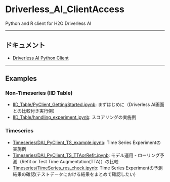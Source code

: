 # Driverless_AI_ClientAccess
Python and R client for H2O Driverless AI

---

## ドキュメント
- [Driverless AI Python Client](http://docs.h2o.ai/driverless-ai/pyclient/docs/html/index.html)

---
## Examples
### Non-Timeseries (IID Table)
- [IID_Table/PyClient_GettingStarted.ipynb](IID_Table/PyClient_GettingStarted.ipynb): まずはじめに（Driverless AI画面との比較付き実行例）
- [IID_Table/handling_experiment.ipynb](IID_Table/handling_experiment.ipynb): スコアリングの実施例
### Timeseries
- [Timeseries/DAI_PyClient_TS_example.ipynb](Timeseries/DAI_PyClient_TS_example.ipynb): Time Series Experimentの実施例
- [Timeseries/DAI_PyClient_TS_TTAorRefit.ipynb](Timeseries/DAI_PyClient_TS_TTAorRefit.ipynb): モデル運用 - ローリング予測（Refit or Test Time Augmentation(TTA)）の比較
- [Timeseries/TimeSeries_res_check.ipynb](Timeseries/TimeSeries_res_check.ipynb): Time Series Experimentの予測結果の確認(テストデータにおける結果をまとめて確認したい)
